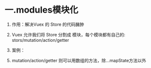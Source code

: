 # 一.modules模块化

1. 作用：解决Vuex 的 Store 的代码臃肿

2. Vuex 允许我们将 Store 分割成 模块，每个模块都有自己的: stors/mutation/action/getter

3. 案例：

<script>
import Vue from 'vue'
import Vuex from 'vuex'
import { getHotList } from "@/api";//引入'axios'请求

Vue.use(Vuex)

//城市模块
const A = {
    state:() =>{
      ...
    },
    mutations: {
      ...
    },
    actions: {
      ...
    }
  }

//详情模块
const B = {
    state:() =>{
      ...
    },
    mutations: {
      ...
    },
    actions: {
      ...
    }
  }
}

//最受欢迎的模块
const C= {
    state:() =>{
      ...
    },
    mutations: {
      ...
    },
    actions: {
      ...
    }
  }
}

export default new Vuex.Store({
    modules:{
        a:A,
        b:B,
        c:C,
    }
})

4. 如果要分 modules 不同的模块名，则在组件中使用的时候，需要更改 计算属性() 的写法：
export default {
  computed:() {//以对象的形式
    ...mapState({
        list:(state) => state.a.list
    }),
  },
};
</script>

5. mutation/action/getter 则可以用数组的方法，除...mapState方法以外
<script>
  methods:{
    ...mapMutations(["changeCity"]),
  },



# 二.modules模块化：命名空间

1. namespaced:true  表示：命名空间的模块

2. 方法：
//城市模块
const A = {
    // 让A模块有命名空间
    namespaced:true 
    //没有加namespaced:true，stors/mutation/action/getter,在组件中使用的时候，不需要加{}，对象的方式，只有 state需要加属性名
    //加了 namespaced:true  ，则所有的属性在组件中使用的时候，都要加属性名

    state:() =>{
      ...
    },
    mutations: {
      ...
    },
    actions: {
      ...
  }
}

3. 没有加namespaced:true，stors/mutation/action/getter,在组件中使用的时候，不需要加{}，对象的方式，只有 state需要加属性名
<script>
export default {
  computed:() {//以对象的形式
    ...mapState({
        list:(state) => state.a.list
    }),
  },
  methods:{
    ...mapMutations(["changeCity"]),
  },
  methods:{
    ...mapActions(["getData"]),
    },
};

4. 加了 namespaced:true  ，则所有的属性在组件中使用的时候，都要加属性名
<script>
export default {
  computed:() {//以对象的形式
    ...mapState({
        list:(state) => state.a.list
    }),
  },
  methods:{
    ...mapMutations("a",["changeCity"]),
  },
  methods:{
    ...mapActions("b",["getData"]),
    },
};



# 三. 可以在Store文件夹中，建立不同的文件夹

1. 将每个modules模块，在Store文件夹中，再建立对应的modules文件夹，将其区分

2. 在对应的modules文件夹中，建立对应的js模块

3. 每个js模块，都要在Store文件中的index.js中注册：

import a from "./store/a";
import b from "./store/b";
import c from "./store/c";
export default new Vuex.Store({
    modules:{
        a:A,
        b:B,
        c:C,
    }
})

4. 每个js模块,将异步得到请求api引入

import { getHotList } from "@/api";

const A = {
    state:() =>{
      ...
    },
    mutations: {
      ...
    },
    actions: {
      ...
    }
  }
export default A  
// 暴露A的模块

